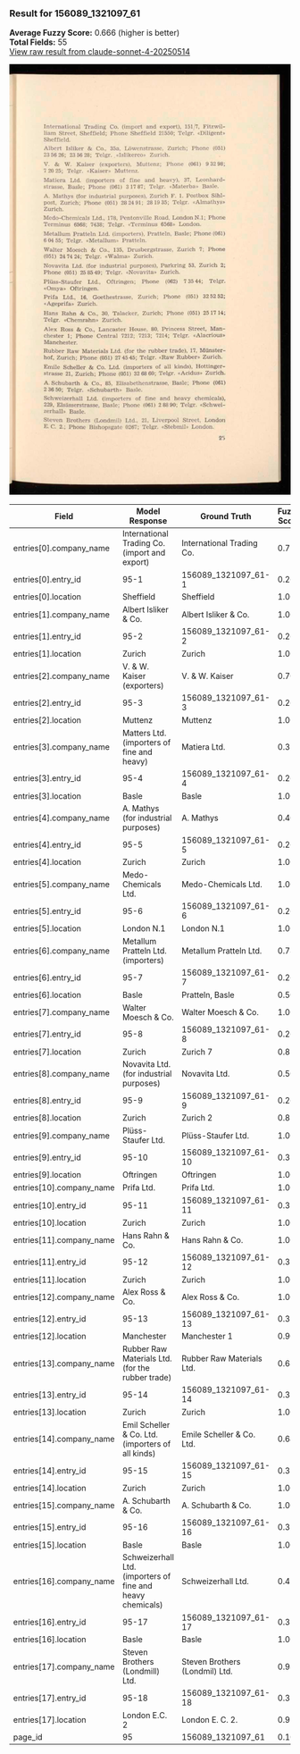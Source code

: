 ### Result for 156089_1321097_61
**Average Fuzzy Score:** 0.666 (higher is better)<br>
**Total Fields:** 55<br>
[View raw result from claude-sonnet-4-20250514](https://github.com/RISE-UNIBAS/humanities_data_benchmark/blob/main/results/2025-10-28/T0375/request_T0375_156089_1321097_61.json)

<img src="https://github.com/RISE-UNIBAS/humanities_data_benchmark/blob/main/benchmarks/company_lists/images/156089_1321097_61.jpg?raw=true" alt="156089_1321097_61" width="600px">

| Field | Model Response | Ground Truth | Fuzzy Score | Match |
|-------|----------------|--------------|-------------|-------|
| entries[0].company_name | International Trading Co. (import and export) | International Trading Co. | 0.714 | ❌ |
| entries[0].entry_id | 95-1 | 156089_1321097_61-1 | 0.261 | ❌ |
| entries[0].location | Sheffield | Sheffield | 1.000 | ✅ |
| entries[1].company_name | Albert Isliker & Co. | Albert Isliker & Co. | 1.000 | ✅ |
| entries[1].entry_id | 95-2 | 156089_1321097_61-2 | 0.261 | ❌ |
| entries[1].location | Zurich | Zurich | 1.000 | ✅ |
| entries[2].company_name | V. & W. Kaiser (exporters) | V. & W. Kaiser | 0.700 | ❌ |
| entries[2].entry_id | 95-3 | 156089_1321097_61-3 | 0.261 | ❌ |
| entries[2].location | Muttenz | Muttenz | 1.000 | ✅ |
| entries[3].company_name | Matters Ltd. (importers of fine and heavy) | Matiera Ltd. | 0.370 | ❌ |
| entries[3].entry_id | 95-4 | 156089_1321097_61-4 | 0.261 | ❌ |
| entries[3].location | Basle | Basle | 1.000 | ✅ |
| entries[4].company_name | A. Mathys (for industrial purposes) | A. Mathys | 0.409 | ❌ |
| entries[4].entry_id | 95-5 | 156089_1321097_61-5 | 0.261 | ❌ |
| entries[4].location | Zurich | Zurich | 1.000 | ✅ |
| entries[5].company_name | Medo-Chemicals Ltd. | Medo-Chemicals Ltd. | 1.000 | ✅ |
| entries[5].entry_id | 95-6 | 156089_1321097_61-6 | 0.261 | ❌ |
| entries[5].location | London N.1 | London N.1 | 1.000 | ✅ |
| entries[6].company_name | Metallum Pratteln Ltd. (importers) | Metallum Pratteln Ltd. | 0.786 | ❌ |
| entries[6].entry_id | 95-7 | 156089_1321097_61-7 | 0.261 | ❌ |
| entries[6].location | Basle | Pratteln, Basle | 0.500 | ❌ |
| entries[7].company_name | Walter Moesch & Co. | Walter Moesch & Co. | 1.000 | ✅ |
| entries[7].entry_id | 95-8 | 156089_1321097_61-8 | 0.261 | ❌ |
| entries[7].location | Zurich | Zurich 7 | 0.857 | ❌ |
| entries[8].company_name | Novavita Ltd. (for industrial purposes) | Novavita Ltd. | 0.500 | ❌ |
| entries[8].entry_id | 95-9 | 156089_1321097_61-9 | 0.261 | ❌ |
| entries[8].location | Zurich | Zurich 2 | 0.857 | ❌ |
| entries[9].company_name | Plüss-Staufer Ltd. | Plüss-Staufer Ltd. | 1.000 | ✅ |
| entries[9].entry_id | 95-10 | 156089_1321097_61-10 | 0.320 | ❌ |
| entries[9].location | Oftringen | Oftringen | 1.000 | ✅ |
| entries[10].company_name | Prifa Ltd. | Prifa Ltd. | 1.000 | ✅ |
| entries[10].entry_id | 95-11 | 156089_1321097_61-11 | 0.320 | ❌ |
| entries[10].location | Zurich | Zurich | 1.000 | ✅ |
| entries[11].company_name | Hans Rahn & Co. | Hans Rahn & Co. | 1.000 | ✅ |
| entries[11].entry_id | 95-12 | 156089_1321097_61-12 | 0.320 | ❌ |
| entries[11].location | Zurich | Zurich | 1.000 | ✅ |
| entries[12].company_name | Alex Ross & Co. | Alex Ross & Co. | 1.000 | ✅ |
| entries[12].entry_id | 95-13 | 156089_1321097_61-13 | 0.320 | ❌ |
| entries[12].location | Manchester | Manchester 1 | 0.909 | ❌ |
| entries[13].company_name | Rubber Raw Materials Ltd. (for the rubber trade) | Rubber Raw Materials Ltd. | 0.685 | ❌ |
| entries[13].entry_id | 95-14 | 156089_1321097_61-14 | 0.320 | ❌ |
| entries[13].location | Zurich | Zurich | 1.000 | ✅ |
| entries[14].company_name | Emil Scheller & Co. Ltd. (importers of all kinds) | Emile Scheller & Co. Ltd. | 0.649 | ❌ |
| entries[14].entry_id | 95-15 | 156089_1321097_61-15 | 0.320 | ❌ |
| entries[14].location | Zurich | Zurich | 1.000 | ✅ |
| entries[15].company_name | A. Schubarth & Co. | A. Schubarth & Co. | 1.000 | ✅ |
| entries[15].entry_id | 95-16 | 156089_1321097_61-16 | 0.320 | ❌ |
| entries[15].location | Basle | Basle | 1.000 | ✅ |
| entries[16].company_name | Schweizerhall Ltd. (importers of fine and heavy chemicals) | Schweizerhall Ltd. | 0.474 | ❌ |
| entries[16].entry_id | 95-17 | 156089_1321097_61-17 | 0.320 | ❌ |
| entries[16].location | Basle | Basle | 1.000 | ✅ |
| entries[17].company_name | Steven Brothers (Londmill) Ltd. | Steven Brothers (Londmil) Ltd. | 0.984 | ✅ |
| entries[17].entry_id | 95-18 | 156089_1321097_61-18 | 0.320 | ❌ |
| entries[17].location | London E.C. 2 | London E. C. 2. | 0.929 | ✅ |
| page_id | 95 | 156089_1321097_61 | 0.105 | ❌ |
